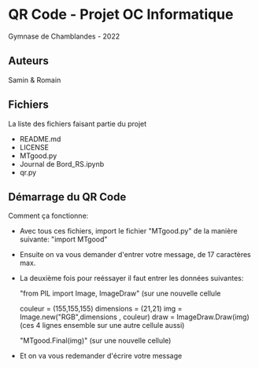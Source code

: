 # QR Code - Projet OC Informatique
Gymnase de Chamblandes - 2022

## Auteurs

Samin & Romain
## Fichiers

La liste des fichiers faisant partie du projet

 * README.md
 * LICENSE
 * MTgood.py
 * Journal de Bord_RS.ipynb
 * qr.py

## Démarrage du QR Code

Comment ça fonctionne:

- Avec tous ces fichiers, import le fichier "MTgood.py" de la manière suivante: "import MTgood"
- Ensuite on va vous demander d'entrer votre message, de 17 caractères max.
- La deuxième fois pour reéssayer il faut entrer les données suivantes:
	
	"from PIL import Image, ImageDraw" (sur une nouvelle cellule
	
	couleur = (155,155,155) 
	dimensions = (21,21)
	img = Image.new("RGB",dimensions , couleur)
	draw = ImageDraw.Draw(img)   (ces 4 lignes ensemble sur une autre cellule aussi)
    
    "MTgood.Final(img)" (sur une nouvelle cellule)

- Et on va vous redemander d'écrire votre message

